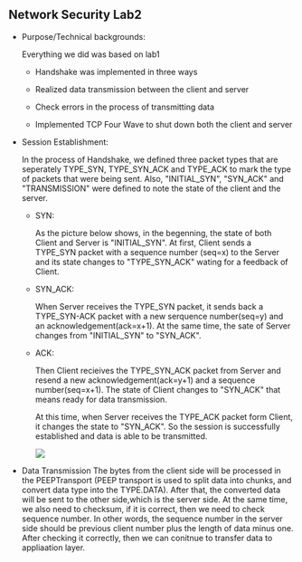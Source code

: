 ## Network Security Lab2

* Purpose/Technical backgrounds:

    Everything we did was based on lab1

    * Handshake was implemented in three ways

    * Realized data transmission between the client and server

    * Check errors in the process of transmitting data

    * Implemented TCP Four Wave to shut down both the client and server

* Session Establishment:

    In the process of Handshake, we defined three packet types that are seperately TYPE_SYN, TYPE_SYN_ACK and TYPE_ACK to mark the type of packets that were being sent. Also, "INITIAL_SYN", "SYN_ACK" and "TRANSMISSION" were defined to note the state of the client and the server. 
    
    * SYN:

      As the picture below shows, in the begenning, the state of both Client and Server is "INITIAL_SYN". At first, Client sends a TYPE_SYN packet with a sequence number (seq=x) to the Server and its state changes to "TYPE_SYN_ACK" wating for a feedback of Client. 

    * SYN_ACK:

      When Server receives the TYPE_SYN packet, it sends back a TYPE_SYN-ACK packet with a new serquence number(seq=y) and an acknowledgement(ack=x+1). At the same time, the sate of Server changes from "INITIAL_SYN" to "SYN_ACK". 

      
    * ACK:

      Then Client recieives the TYPE_SYN_ACK packet from Server and resend a new acknowledgement(ack=y+1) and a sequence number(seq=x+1). The state of Client changes to "SYN_ACK" that means ready for data transmission. 
      
      At this time, when Server receives the TYPE_ACK packet form Client, it changes the state to "SYN_ACK". So the session is successfully established and data is able to be transmitted. 


      ![](/images/Tcp-handshake.png)


* Data Transmission 
      The bytes from the client side will be processed in the PEEPTransport (PEEP transport is used to split data into chunks, and convert data type into the TYPE.DATA). After that, the converted data will be sent to the other side,which is the server side. At the same time, we also need to checksum, if it is correct, then we need to check sequence number. In other words, the sequence number in the server side should be previous client number plus the length of data minus one. After checking it correctly, then we can conitnue to transfer data to appliaation layer.   